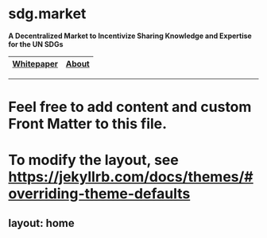 # sdg.market

**A Decentralized Market to Incentivize Sharing Knowledge and Expertise for the UN SDGs** 

| <a href="whitepaper">Whitepaper</a> | <a href="about">About</a> |
|----|----|

---
# Feel free to add content and custom Front Matter to this file.
# To modify the layout, see https://jekyllrb.com/docs/themes/#overriding-theme-defaults

layout: home
---

